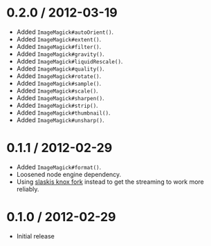 
0.2.0 / 2012-03-19
==================

  * Added `ImageMagick#autoOrient()`.
  * Added `ImageMagick#extent()`.
  * Added `ImageMagick#filter()`.
  * Added `ImageMagick#gravity()`.
  * Added `ImageMagick#liquidRescale()`.
  * Added `ImageMagick#quality()`.
  * Added `ImageMagick#rotate()`.
  * Added `ImageMagick#sample()`.
  * Added `ImageMagick#scale()`.
  * Added `ImageMagick#sharpen()`.
  * Added `ImageMagick#strip()`.
  * Added `ImageMagick#thumbnail()`.
  * Added `ImageMagick#unsharp()`.

0.1.1 / 2012-02-29
==================

  * Added `ImageMagick#format()`.
  * Loosened node engine dependency.
  * Using [slaskis knox fork](https://github.com/slaskis/knox) instead to get 
    the streaming to work more reliably. 

0.1.0 / 2012-02-29
==================

  * Initial release